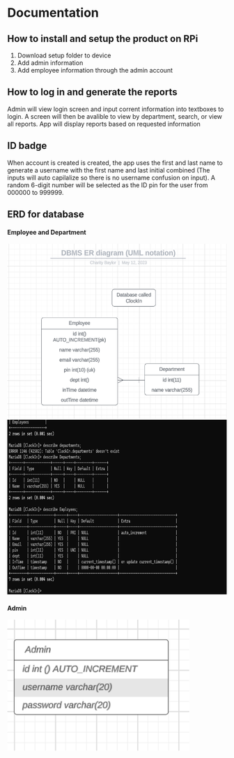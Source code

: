 # Documentation

## How to install and setup the product on RPi

<ol>
  <li>Download setup folder to device</li>
  <li>Add admin information</li>
  <li>Add employee information through the admin account</li>
</ol>

## How to log in and generate the reports

<p>Admin will view login screen and input corrent information into textboxes to login. A screen will then be avalible to view by department, search, or view all reports. App will display reports based on requested information</p>

## ID badge

<p>When account is created is created, the app uses the first and last name to generate a username with the first name and last initial combined (The inputs will auto capilalize so there is no username confusion on input). A random 6-digit number will be selected as the ID pin for the user from 000000 to 999999.</p>

## ERD for database

#### Employee and Department
<img src="https://github.com/SICTC-CS/web-app-final-ethan-alex-charity-matthew-nick/blob/main/img/database.png" height="400px">
<img src="https://github.com/SICTC-CS/web-app-final-ethan-alex-charity-matthew-nick/blob/main/img/databse%203.png" height="400px">

#### Admin
<img src="https://github.com/SICTC-CS/web-app-final-ethan-alex-charity-matthew-nick/blob/main/img/image%20(1).png" height="300">
